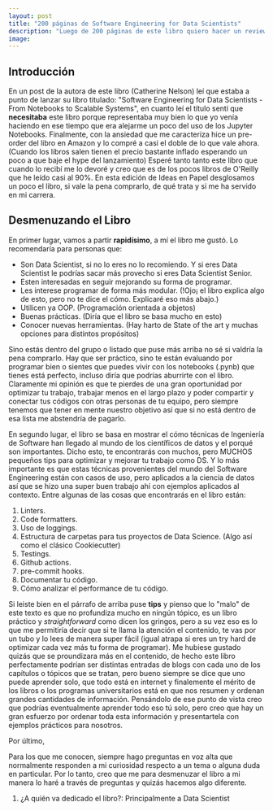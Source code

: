 ```yaml
---
layout: post
title: "200 páginas de Software Engineering for Data Scientists"
description: "Luego de 200 páginas de este libro quiero hacer un review del libro y si creo que vale la pena o no comprarlo."
image: 
---
```


## Introducción

En un post de la autora de este libro (Catherine Nelson) leí que estaba a punto de lanzar su libro titulado: "Software Engineering for Data Scientists - From Notebooks to Scalable Systems", en cuanto leí el título sentí que **necesitaba** este libro porque representaba muy bien lo que yo venía haciendo en ese tiempo que era alejarme un poco del uso de los Jupyter Notebooks. 
Finalmente, con la ansiedad que me caracteriza hice un pre-order del libro en Amazon y lo compré a casi el doble de lo que vale ahora. (Cuando los libros salen tienen el precio bastante inflado esperando un poco a que baje el hype del lanzamiento)
Esperé tanto tanto este libro que cuando lo recibí me lo devoré y creo que es de los pocos libros de O'Reilly que he leído casi al 90%. En esta edición de Ideas en Papel desglosamos un poco el libro, si vale la pena comprarlo, de qué trata y si me ha servido en mi carrera.

## Desmenuzando el Libro

En primer lugar, vamos a partir **rapidísimo**, a mí el libro me gustó. Lo recomendaría para personas que: 

- Son Data Scientist, si no lo eres no lo recomiendo. Y si eres Data Scientist le podrías sacar más provecho si eres Data Scientist Senior. 
- Esten interesadas en seguir mejorando su forma de programar. 
- Les interese programar de forma más modular. (!Ojo¡ el libro explica algo de esto, pero no te dice el cómo. Explicaré eso más abajo.)
- Utilicen ya OOP. (Programación orientada a objetos)
- Buenas prácticas. (Diría que el libro se basa mucho en esto)
- Conocer nuevas herramientas. (Hay harto de State of the art y muchas opciones para distintos propósitos)

Sino estás dentro del grupo o listado que puse más arriba no sé si valdría la pena comprarlo. Hay que ser práctico, sino te están evaluando por programar bien o sientes que puedes vivir con los notebooks (.pynb) que tienes está perfecto, incluso diría que podrías aburrirte con el libro. Claramente mi opinión es que te pierdes de una gran oportunidad por optimizar tu trabajo, trabajar menos en el largo plazo y poder compartir y conectar tus códigos con otras personas de tu equipo, pero siempre tenemos que tener en mente nuestro objetivo así que si no está dentro de esa lista me abstendría de pagarlo.

En segundo lugar, el libro se basa en mostrar el cómo técnicas de Ingeniería de Software han llegado al mundo de los científicos de datos y el porqué son importantes. Dicho esto, te encontrarás con muchos, pero MUCHOS pequeños tips para optimizar y mejorar tu trabajo como DS. Y lo más importante es que estas técnicas provenientes del mundo del Software Engineering están con casos de uso, pero aplicados a la ciencia de datos así que se hizo una super buen trabajo ahí con ejemplos aplicados al contexto. Entre algunas de las cosas que encontrarás en el libro están:

1. Linters.
2. Code formatters.
3. Uso de loggings.
4. Estructura de carpetas para tus proyectos de Data Science. (Algo así como el clásico Cookiecutter)
5. Testings.
6. Github actions.
7. pre-commit hooks.
8. Documentar tu código.
9. Cómo analizar el performance de tu código.

Si leiste bien en el párrafo de arriba puse **tips** y pienso que lo "malo" de este texto es que no profundiza mucho en ningún tópico, es un libro práctico y *straightforward* como dicen los gringos, pero a su vez eso es lo que me permitiría decir que si te llama la atención el contenido, te vas por un tubo y lo lees de manera super fácil (igual atrapa si eres un try hard de optimizar cada vez más tu forma de programar). Me hubiese gustado quizás que se proundizara más en el contenido, de hecho este libro perfectamente podrían ser distintas entradas de blogs con cada uno de los capítulos o tópicos que se tratan, pero bueno siempre se dice que uno puede aprender solo, que todo está en internet y finalemente el mérito de los libros o los programas universitarios está en que nos resumen y ordenan grandes cantidades de información. Pensándolo de ese punto de vista creo que podrías eventualmente aprender todo eso tú solo, pero creo que hay un gran esfuerzo por ordenar toda esta información y presentartela con ejemplos prácticos para nosotros.

Por último, 


Para los que me conocen, siempre hago preguntas en voz alta que normalmente responden a mi curiosidad respecto a un tema o alguna duda en particular. Por lo tanto, creo que me para desmenuzar el libro a mi manera lo haré a través de preguntas y quizás hacemos algo diferente.

1. ¿A quién va dedicado el libro?: Principalmente a Data Scientist 

